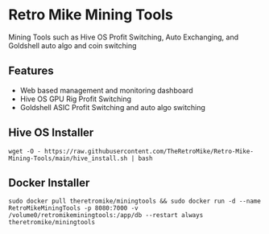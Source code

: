 # Retro Mike Mining Tools
Mining Tools such as Hive OS Profit Switching, Auto Exchanging, and Goldshell auto algo and coin switching

## Features
- Web based management and monitoring dashboard 
- Hive OS GPU Rig Profit Switching
- Goldshell ASIC Profit Switching and auto algo switching

## Hive OS Installer
```
wget -O - https://raw.githubusercontent.com/TheRetroMike/Retro-Mike-Mining-Tools/main/hive_install.sh | bash
```

## Docker Installer
```
sudo docker pull theretromike/miningtools && sudo docker run -d --name RetroMikeMiningTools -p 8080:7000 -v /volume0/retromikeminingtools:/app/db --restart always theretromike/miningtools
```

